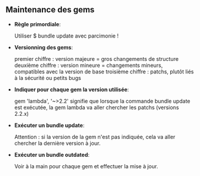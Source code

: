 ## Maintenance des gems

* **Règle primordiale**:

  Utiliser $ bundle update avec parcimonie !

* **Versionning des gems**:

  premier chiffre : version majeure = gros changements de structure
  deuxième chiffre : version mineure = changements mineurs, compatibles avec la version de base
  troisième chiffre : patchs, plutôt liés à la sécurité ou petits bugs

* **Indiquer pour chaque gem la version utilisée**:

  gem 'lambda', '~>2.2'
  signifie que lorsque la commande bundle update est exécutée, la gem lambda va aller chercher les patchs (versions 2.2.x)

* **Exécuter un bundle update**:

  Attention : si la version de la gem n'est pas indiquée, cela va aller chercher la dernière version à jour.

* **Exécuter un bundle outdated**:

  Voir à la main pour chaque gem et effectuer la mise à jour.
